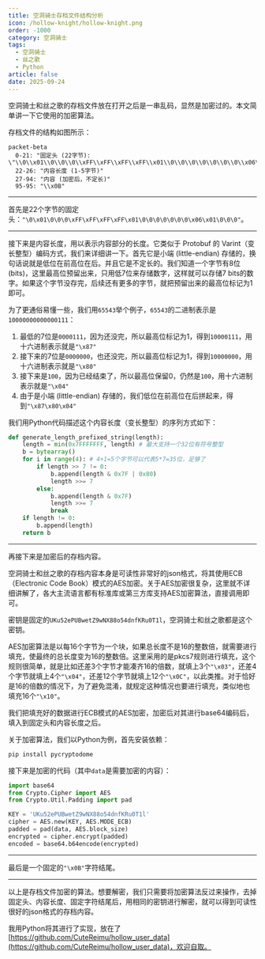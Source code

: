 ```yaml
---
title: 空洞骑士存档文件结构分析
icon: /hollow-knight/hollow-knight.png
order: -1000
category: 空洞骑士
tags:
  - 空洞骑士
  - 丝之歌
  - Python
article: false
date: 2025-09-24
---
```


空洞骑士和丝之歌的存档文件放在打开之后是一串乱码，显然是加密过的。本文简单讲一下它使用的加密算法。

<!-- more -->

存档文件的结构如图所示：

```mermaid
packet-beta
  0-21: "固定头 (22字节): \"\\0\\x01\\0\\0\\0\\xFF\\xFF\\xFF\\xFF\\x01\\0\\0\\0\\0\\0\\0\\0\\x06\\x01\\0\\0\\0\""
  22-26: "内容长度 (1-5字节)"
  27-94: "内容 (加密后，不定长)"
  95-95: "\\x0B"
```

---

首先是22个字节的固定头：`"\0\x01\0\0\0\xFF\xFF\xFF\xFF\x01\0\0\0\0\0\0\0\x06\x01\0\0\0"`。

---

接下来是内容长度，用以表示内容部分的长度。它类似于 Protobuf 的 Varint（变长整型）编码方式，我们来详细讲一下。首先它是小端 (little-endian) 存储的，换句话说就是低位在前高位在后。并且它是不定长的。我们知道一个字节有8位(bits)，这里最高位预留出来，只用低7位来存储数字，这样就可以存储7 bits的数字。如果这个字节没存完，后续还有更多的字节，就把预留出来的最高位标记为1即可。

为了更通俗易懂一些，我们用`65543`举个例子，`65543`的二进制表示是`10000000000000111`：
1. 最低的7位是`0000111`，因为还没完，所以最高位标记为1，得到`10000111`，用十六进制表示就是`"\x87"`
2. 接下来的7位是`0000000`，也还没完，所以最高位标记为1，得到`10000000`，用十六进制表示就是`"\x80"`
3. 接下来是`100`，因为已经结束了，所以最高位保留0，仍然是`100`，用十六进制表示就是`"\x04"`
4. 由于是小端 (little-endian) 存储的，我们低位在前高位在后拼起来，得到`"\x87\x80\x04"`

我们用Python代码描述这个内容长度（变长整型）的序列方式如下：

```python :no-line-numbers :no-collapsed-lines
def generate_length_prefixed_string(length):
    length = min(0x7FFFFFFF, length) # 最大支持一个32位有符号整型
    b = bytearray()
    for i in range(4): # 4+1=5个字节可以代表5*7=35位，足够了
        if length >> 7 != 0:
            b.append(length & 0x7F | 0x80)
            length >>= 7
        else:
            b.append(length & 0x7F)
            length >>= 7
            break
    if length != 0:
        b.append(length)
    return b
```

---

再接下来是加密后的存档内容。

空洞骑士和丝之歌的存档内容本身是可读性非常好的json格式，将其使用ECB（Electronic Code Book）模式的AES加密。关于AES加密很复杂，这里就不详细讲解了，各大主流语言都有标准库或第三方库支持AES加密算法，直接调用即可。

密钥是固定的`UKu52ePUBwetZ9wNX88o54dnfKRu0T1l`，空洞骑士和丝之歌都是这个密钥。

AES加密算法是以每16个字节为一个块，如果总长度不是16的整数倍，就需要进行填充，使最终的总长度变为16的整数倍。这里采用的是pkcs7规则进行填充，这个规则很简单，就是比如还差3个字节才能凑齐16的倍数，就填上3个`"\x03"`，还差4个字节就填上4个`"\x04"`，还差12个字节就填上12个`"\x0C"`，以此类推。对于恰好是16的倍数的情况下，为了避免混淆，就规定这种情况也要进行填充，类似地也填充16个`"\x10"`。

我们把填充好的数据进行ECB模式的AES加密，加密后对其进行base64编码后，填入到固定头和内容长度之后。

关于加密算法，我们以Python为例，首先安装依赖：

```bash
pip install pycryptodome
```

接下来是加密的代码（其中`data`是需要加密的内容）：

```python :no-line-numbers
import base64
from Crypto.Cipher import AES
from Crypto.Util.Padding import pad

KEY = 'UKu52ePUBwetZ9wNX88o54dnfKRu0T1l'
cipher = AES.new(KEY, AES.MODE_ECB)
padded = pad(data, AES.block_size)
encrypted = cipher.encrypt(padded)
encoded = base64.b64encode(encrypted)
```

---

最后是一个固定的`"\x0B"`字符结尾。

---

以上是存档文件加密的算法。想要解密，我们只需要将加密算法反过来操作，去掉固定头、内容长度、固定字符结尾后，用相同的密钥进行解密，就可以得到可读性很好的json格式的存档内容。

我用Python将其进行了实现，放在了[https://github.com/CuteReimu/hollow_user_data](https://github.com/CuteReimu/hollow_user_data)，欢迎自取。
